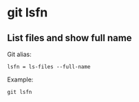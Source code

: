 # git lsfn

## List files and show full name

Git alias:

```git
lsfn = ls-files --full-name
```

Example:

```shell
git lsfn
```
